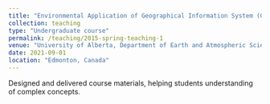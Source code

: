 ```yaml
---
title: "Environmental Application of Geographical Information System (GIS)"
collection: teaching
type: "Undergraduate course"
permalink: /teaching/2015-spring-teaching-1
venue: "University of Alberta, Department of Earth and Atmospheric Sciences"
date: 2021-09-01
location: "Edmonton, Canada"
---
```


Designed and delivered course materials, helping students understanding of complex concepts.

